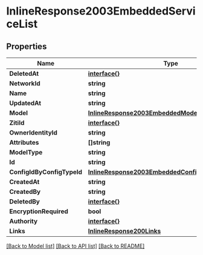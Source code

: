 # InlineResponse2003EmbeddedServiceList

## Properties

Name | Type | Description | Notes
------------ | ------------- | ------------- | -------------
**DeletedAt** | [**interface{}**](.md) |  | 
**NetworkId** | **string** |  | 
**Name** | **string** |  | 
**UpdatedAt** | **string** |  | 
**Model** | [**InlineResponse2003EmbeddedModel**](inline_response_200_3__embedded_model.md) |  | 
**ZitiId** | [**interface{}**](.md) |  | 
**OwnerIdentityId** | **string** |  | 
**Attributes** | **[]string** |  | 
**ModelType** | **string** |  | 
**Id** | **string** |  | 
**ConfigIdByConfigTypeId** | [**InlineResponse2003EmbeddedConfigIdByConfigTypeId**](inline_response_200_3__embedded_configIdByConfigTypeId.md) |  | 
**CreatedAt** | **string** |  | 
**CreatedBy** | **string** |  | 
**DeletedBy** | [**interface{}**](.md) |  | 
**EncryptionRequired** | **bool** |  | 
**Authority** | [**interface{}**](.md) |  | 
**Links** | [**InlineResponse200Links**](inline_response_200__links.md) |  | 

[[Back to Model list]](../README.md#documentation-for-models) [[Back to API list]](../README.md#documentation-for-api-endpoints) [[Back to README]](../README.md)


